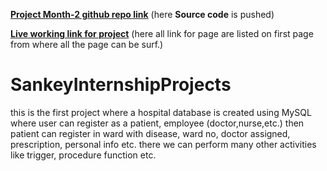 [**Project Month-2 github repo link**](https://github.com/Samar-project/easysetDemo) (here **Source code** is pushed)

[**Live working link for project**](https://samar-project.github.io/easysetDemo/)   (here all link for page are listed on first page from where all the page can be surf.)


# SankeyInternshipProjects
this is the first project where a hospital database is created using MySQL
where user can register as a patient, employee (doctor,nurse,etc.)
then patient can register in ward with disease, ward no, doctor assigned, prescription, personal info etc.
there we can perform many other activities like trigger, procedure function etc.
